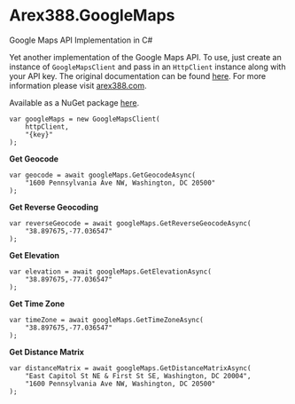 ﻿# Arex388.GoogleMaps

Google Maps API Implementation in C#

Yet another implementation of the Google Maps API. To use, just create an instance of `GoogleMapsClient` and pass in an `HttpClient` instance along with your API key. The original documentation can be found [here][0]. For more information please visit [arex388.com][1].

Available as a NuGet package [here][2].

    var googleMaps = new GoogleMapsClient(
        httpClient,
        "{key}"
    );

**Get Geocode**

    var geocode = await googleMaps.GetGeocodeAsync(
        "1600 Pennsylvania Ave NW, Washington, DC 20500"
    );

**Get Reverse Geocoding**

    var reverseGeocode = await googleMaps.GetReverseGeocodeAsync(
        "38.897675,-77.036547"
    );

**Get Elevation**

    var elevation = await googleMaps.GetElevationAsync(
        "38.897675,-77.036547"
    );

**Get Time Zone**

    var timeZone = await googleMaps.GetTimeZoneAsync(
        "38.897675,-77.036547"
    );

**Get Distance Matrix**

    var distanceMatrix = await googleMaps.GetDistanceMatrixAsync(
        "East Capitol St NE & First St SE, Washington, DC 20004",
        "1600 Pennsylvania Ave NW, Washington, DC 20500"
    );

[0]:https://developers.google.com/maps/documentation
[1]:https://arex388.com
[2]:https://www.nuget.org/packages/Arex388.GoogleMaps